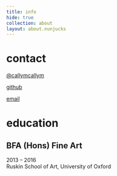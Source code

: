 ```yaml
---
title: info
hide: true
collection: about
layout: about.nunjucks
---
```

# contact
[@callymcallym](http://twitter.com/callymcallym)

[github](http://github.com/callym)

[email](mailto:hi@callym.com)

# education
## BFA (Hons) Fine Art
<div class="date">2013 &ndash; 2016</div>
Ruskin School of Art, University of Oxford